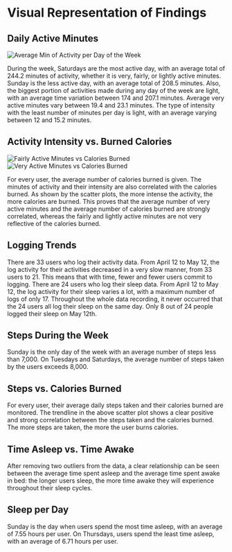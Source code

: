 # **Visual Representation of Findings**

## **Daily Active Minutes**

![Average Min of Activity per Day of the Week](https://github.com/EdwinKhoury/FitBit-Project/assets/146214280/d153c8be-9138-4645-92e5-d576151214f7)

During the week, Saturdays are the most active day, with an average total of 244.2 minutes of activity, whether it is very, fairly, or lightly active minutes.
Sunday is the less active day, with an average total of 208.5 minutes. Also, the biggest portion of activities made during any day of the week are light, with an average time variation between 174 and 207.1 minutes.
Average very active minutes vary between 19.4 and 23.1 minutes. The type of intensity with the least number of minutes per day is light, with an average varying between 12 and 15.2 minutes.


## **Activity Intensity vs. Burned Calories**

![Fairly Active Minutes vs Calories Burned](https://github.com/EdwinKhoury/FitBit-Project/assets/146214280/84130a12-e2a6-42a7-bf31-d7049aeaa684) ![Very Active Minutes vs Calories Burned](https://github.com/EdwinKhoury/FitBit-Project/assets/146214280/a41a42b2-b06e-4ef8-9a47-a6e368e73fe6)



For every user, the average number of calories burned is given. The minutes of activity and their intensity are also correlated with the calories burned. As shown by the scatter plots, the more intense the activity, 
the more calories are burned. This proves that the average number of very active minutes and the average number of calories burned are strongly correlated, whereas the fairly and lightly active minutes are not very reflective of the calories burned.


## **Logging Trends**


There are 33 users who log their activity data. From April 12 to May 12, the log activity for their activities decreased in a very slow manner, from 33 users to 21. This means that with time, fewer and fewer users commit to logging.
There are 24 users who log their sleep data. From April 12 to May 12, the log activity for their sleep varies a lot, with a maximum number of logs of only 17. Throughout the whole data recording, it never occurred that the 
24 users all log their sleep on the same day. Only 8 out of 24 people logged their sleep on May 12th.


## **Steps During the Week**


Sunday is the only day of the week with an average number of steps less than 7,000. On Tuesdays and Saturdays, the average number of steps taken by the users exceeds 8,000.


## **Steps vs. Calories Burned**

For every user, their average daily steps taken and their calories burned are monitored. The trendline in the above scatter plot shows a clear positive and strong correlation between the steps taken and 
the calories burned. The more steps are taken, the more the user burns calories.


## **Time Asleep vs. Time Awake**

After removing two outliers from the data, a clear relationship can be seen between the average time spent asleep and the average time spent awake in bed: the longer users sleep, the more time awake they will experience 
throughout their sleep cycles.


## **Sleep per Day**

Sunday is the day when users spend the most time asleep, with an average of 7.55 hours per user. On Thursdays, users spend the least time asleep, with an average of 6.71 hours per user.







